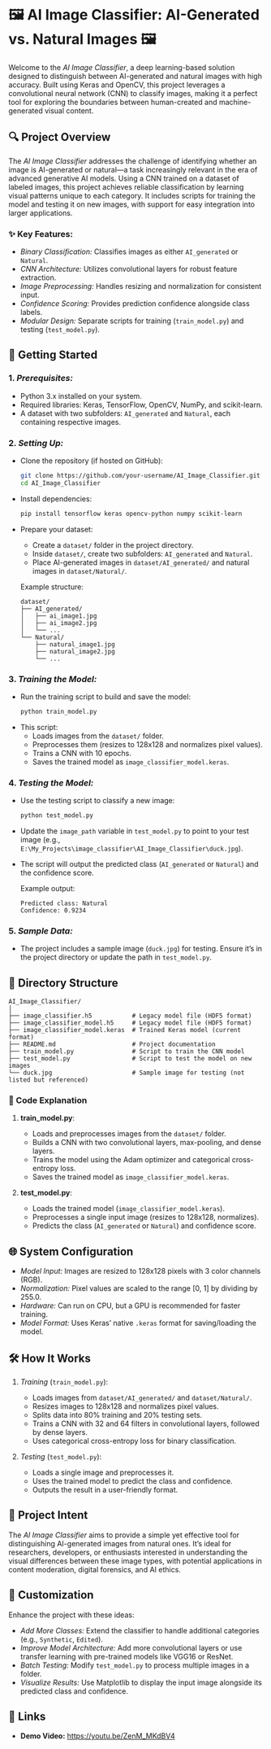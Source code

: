 # 🖼️ AI Image Classifier: AI-Generated vs. Natural Images 🖼️

Welcome to the *AI Image Classifier*, a deep learning-based solution designed to distinguish between AI-generated and natural images with high accuracy. Built using Keras and OpenCV, this project leverages a convolutional neural network (CNN) to classify images, making it a perfect tool for exploring the boundaries between human-created and machine-generated visual content.

## 🔍 Project Overview

The *AI Image Classifier* addresses the challenge of identifying whether an image is AI-generated or natural—a task increasingly relevant in the era of advanced generative AI models. Using a CNN trained on a dataset of labeled images, this project achieves reliable classification by learning visual patterns unique to each category. It includes scripts for training the model and testing it on new images, with support for easy integration into larger applications.

### ✨ Key Features:

- *Binary Classification:* Classifies images as either `AI_generated` or `Natural`.
- *CNN Architecture:* Utilizes convolutional layers for robust feature extraction.
- *Image Preprocessing:* Handles resizing and normalization for consistent input.
- *Confidence Scoring:* Provides prediction confidence alongside class labels.
- *Modular Design:* Separate scripts for training (`train_model.py`) and testing (`test_model.py`).

## 🚀 Getting Started

### 1. *Prerequisites:*
- Python 3.x installed on your system.
- Required libraries: Keras, TensorFlow, OpenCV, NumPy, and scikit-learn.
- A dataset with two subfolders: `AI_generated` and `Natural`, each containing respective images.

### 2. *Setting Up:*

- Clone the repository (if hosted on GitHub):
  ```bash
  git clone https://github.com/your-username/AI_Image_Classifier.git
  cd AI_Image_Classifier
  ```

- Install dependencies:
  ```bash
  pip install tensorflow keras opencv-python numpy scikit-learn
  ```

- Prepare your dataset:
  - Create a `dataset/` folder in the project directory.
  - Inside `dataset/`, create two subfolders: `AI_generated` and `Natural`.
  - Place AI-generated images in `dataset/AI_generated/` and natural images in `dataset/Natural/`.

  Example structure:
  ```
  dataset/
  ├── AI_generated/
  │   ├── ai_image1.jpg
  │   ├── ai_image2.jpg
  │   └── ...
  └── Natural/
      ├── natural_image1.jpg
      ├── natural_image2.jpg
      └── ...
  ```

### 3. *Training the Model:*

- Run the training script to build and save the model:
  ```bash
  python train_model.py
  ```
- This script:
  - Loads images from the `dataset/` folder.
  - Preprocesses them (resizes to 128x128 and normalizes pixel values).
  - Trains a CNN with 10 epochs.
  - Saves the trained model as `image_classifier_model.keras`.

### 4. *Testing the Model:*

- Use the testing script to classify a new image:
  ```bash
  python test_model.py
  ```
- Update the `image_path` variable in `test_model.py` to point to your test image (e.g., `E:\My_Projects\image_classifier\AI_Image_Classifier\duck.jpg`).
- The script will output the predicted class (`AI_generated` or `Natural`) and the confidence score.

  Example output:
  ```
  Predicted class: Natural
  Confidence: 0.9234
  ```

### 5. *Sample Data:*
- The project includes a sample image (`duck.jpg`) for testing. Ensure it’s in the project directory or update the path in `test_model.py`.

## 💾 Directory Structure

```
AI_Image_Classifier/
│
├── image_classifier.h5           # Legacy model file (HDF5 format)
├── image_classifier_model.h5     # Legacy model file (HDF5 format)
├── image_classifier_model.keras  # Trained Keras model (current format)
├── README.md                     # Project documentation
├── train_model.py                # Script to train the CNN model
├── test_model.py                 # Script to test the model on new images
└── duck.jpg                      # Sample image for testing (not listed but referenced)
```

### 📝 Code Explanation

1. **train_model.py**:
   - Loads and preprocesses images from the `dataset/` folder.
   - Builds a CNN with two convolutional layers, max-pooling, and dense layers.
   - Trains the model using the Adam optimizer and categorical cross-entropy loss.
   - Saves the trained model as `image_classifier_model.keras`.

2. **test_model.py**:
   - Loads the trained model (`image_classifier_model.keras`).
   - Preprocesses a single input image (resizes to 128x128, normalizes).
   - Predicts the class (`AI_generated` or `Natural`) and confidence score.

## 🌐 System Configuration

- *Model Input:* Images are resized to 128x128 pixels with 3 color channels (RGB).
- *Normalization:* Pixel values are scaled to the range [0, 1] by dividing by 255.0.
- *Hardware:* Can run on CPU, but a GPU is recommended for faster training.
- *Model Format:* Uses Keras’ native `.keras` format for saving/loading the model.

## 🛠️ How It Works

1. *Training* (`train_model.py`):
   - Loads images from `dataset/AI_generated/` and `dataset/Natural/`.
   - Resizes images to 128x128 and normalizes pixel values.
   - Splits data into 80% training and 20% testing sets.
   - Trains a CNN with 32 and 64 filters in convolutional layers, followed by dense layers.
   - Uses categorical cross-entropy loss for binary classification.

2. *Testing* (`test_model.py`):
   - Loads a single image and preprocesses it.
   - Uses the trained model to predict the class and confidence.
   - Outputs the result in a user-friendly format.

## 🎯 Project Intent

The *AI Image Classifier* aims to provide a simple yet effective tool for distinguishing AI-generated images from natural ones. It’s ideal for researchers, developers, or enthusiasts interested in understanding the visual differences between these image types, with potential applications in content moderation, digital forensics, and AI ethics.

## 🔧 Customization

Enhance the project with these ideas:
- *Add More Classes:* Extend the classifier to handle additional categories (e.g., `Synthetic`, `Edited`).
- *Improve Model Architecture:* Add more convolutional layers or use transfer learning with pre-trained models like VGG16 or ResNet.
- *Batch Testing:* Modify `test_model.py` to process multiple images in a folder.
- *Visualize Results:* Use Matplotlib to display the input image alongside its predicted class and confidence.

## 📌 Links
- **Demo Video:** https://youtu.be/ZenM_MKdBV4
